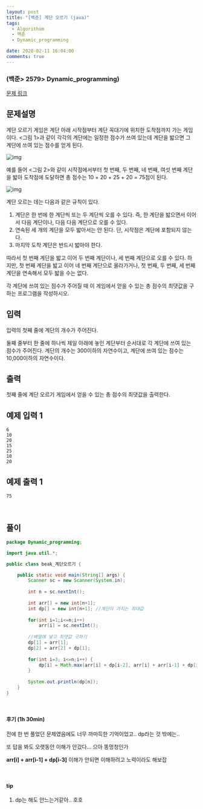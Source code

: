 ```yaml
---
layout: post
title: "[백준] 계단 오르기 (java)"
tags:
  - Algorithum
  - 백준
  - Dynamic_programming

date: 2020-02-11 16:04:00
comments: true
---
```




###   (백준> 2579> Dynamic_programming)

[문제 링크](https://www.acmicpc.net/problem/2579 )

## 문제설명

계단 오르기 게임은 계단 아래 시작점부터 계단 꼭대기에 위치한 도착점까지 가는 게임이다. <그림 1>과 같이 각각의 계단에는 일정한 점수가 쓰여 있는데 계단을 밟으면 그 계단에 쓰여 있는 점수를 얻게 된다.

![img](https://www.acmicpc.net/upload/images/k64or2GOK1vmpEig7Ud.png)

예를 들어 <그림 2>와 같이 시작점에서부터 첫 번째, 두 번째, 네 번째, 여섯 번째 계단을 밟아 도착점에 도달하면 총 점수는 10 + 20 + 25 + 20 = 75점이 된다.

![img](https://www.acmicpc.net/upload/images/f62omMF2kQYD5rDct.png)

계단 오르는 데는 다음과 같은 규칙이 있다.

1. 계단은 한 번에 한 계단씩 또는 두 계단씩 오를 수 있다. 즉, 한 계단을 밟으면서 이어서 다음 계단이나, 다음 다음 계단으로 오를 수 있다.
2. 연속된 세 개의 계단을 모두 밟아서는 안 된다. 단, 시작점은 계단에 포함되지 않는다.
3. 마지막 도착 계단은 반드시 밟아야 한다.

따라서 첫 번째 계단을 밟고 이어 두 번째 계단이나, 세 번째 계단으로 오를 수 있다. 하지만, 첫 번째 계단을 밟고 이어 네 번째 계단으로 올라가거나, 첫 번째, 두 번째, 세 번째 계단을 연속해서 모두 밟을 수는 없다.

각 계단에 쓰여 있는 점수가 주어질 때 이 게임에서 얻을 수 있는 총 점수의 최댓값을 구하는 프로그램을 작성하시오.

## 입력

입력의 첫째 줄에 계단의 개수가 주어진다.

둘째 줄부터 한 줄에 하나씩 제일 아래에 놓인 계단부터 순서대로 각 계단에 쓰여 있는 점수가 주어진다. 계단의 개수는 300이하의 자연수이고, 계단에 쓰여 있는 점수는 10,000이하의 자연수이다.

## 출력

첫째 줄에 계단 오르기 게임에서 얻을 수 있는 총 점수의 최댓값을 출력한다.

## 예제 입력 1

```
6
10
20
15
25
10
20
```

## 예제 출력 1

```
75
```

<br>

## 풀이

```java
package Dynamic_programming;

import java.util.*;

public class beak_계단오르기 {

	public static void main(String[] args) {
		Scanner sc = new Scanner(System.in);
		
		int n = sc.nextInt();
		
		int arr[] = new int[n+1]; 
		int dp[] = new int[n+1]; //계단이 가지는 최대값
		
		for(int i=1;i<=n;i++) 
			arr[i] = sc.nextInt();
		
		//배얼에 넣고 최댓값 구하기
		dp[1] = arr[1];
		dp[2] = arr[2] + dp[1];
		
		for(int i=3; i<=n;i++) {
			dp[i] = Math.max(arr[i] + dp[i-2], arr[i] + arr[i-1] + dp[i-3]);
		}
		
		System.out.println(dp[n]);
	}
}

```

<br>

#### 후기 (1h 30min)

전에 한 번 풀었던 문제였음에도 너무 까마득한 기억이었고.. dp라는 것 밖에는.. <br>

또 답을 봐도 오랫동안 이해가 안갔다... 으아 똥멍청인가 <br>

**arr[i] + arr[i-1] + dp[i-3]** 이해가 안되면 이해하려고 노력이라도 해보잡

<br>

#### tip

1. dp는 해도 안느는거같아.. 호호

<br>